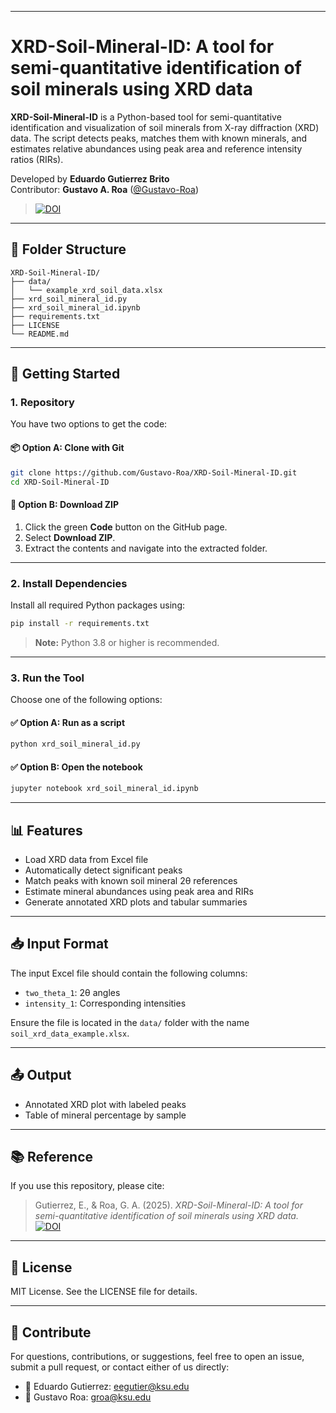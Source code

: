 
---

# XRD-Soil-Mineral-ID: A tool for semi-quantitative identification of soil minerals using XRD data

**XRD-Soil-Mineral-ID** is a Python-based tool for semi-quantitative identification and visualization of soil minerals from X-ray diffraction (XRD) data. The script detects peaks, matches them with known minerals, and estimates relative abundances using peak area and reference intensity ratios (RIRs).

Developed by **Eduardo Gutierrez Brito**  
Contributor: **Gustavo A. Roa** ([@Gustavo-Roa](https://github.com/Gustavo-Roa))

> [![DOI](https://zenodo.org/badge/1019710134.svg)](https://doi.org/10.5281/zenodo.15882593)

---

## 📁 Folder Structure

```
XRD-Soil-Mineral-ID/
├── data/
│   └── example_xrd_soil_data.xlsx
├── xrd_soil_mineral_id.py
├── xrd_soil_mineral_id.ipynb
├── requirements.txt
├── LICENSE
└── README.md
```


---

## 🚀 Getting Started

### 1. Repository

You have two options to get the code:

#### 📦 Option A: Clone with Git

```bash
git clone https://github.com/Gustavo-Roa/XRD-Soil-Mineral-ID.git
cd XRD-Soil-Mineral-ID
```

#### 📁 Option B: Download ZIP

1. Click the green **Code** button on the GitHub page.
2. Select **Download ZIP**.
3. Extract the contents and navigate into the extracted folder.

---

### 2. Install Dependencies

Install all required Python packages using:

```bash
pip install -r requirements.txt
```

> **Note:** Python 3.8 or higher is recommended.

---

### 3. Run the Tool

Choose one of the following options:

#### ✅ Option A: Run as a script

```bash
python xrd_soil_mineral_id.py
```

#### ✅ Option B: Open the notebook

```bash
jupyter notebook xrd_soil_mineral_id.ipynb
```


---

## 📊 Features

* Load XRD data from Excel file
* Automatically detect significant peaks
* Match peaks with known soil mineral 2θ references
* Estimate mineral abundances using peak area and RIRs
* Generate annotated XRD plots and tabular summaries

---

## 📥 Input Format

The input Excel file should contain the following columns:

* `two_theta_1`: 2θ angles
* `intensity_1`: Corresponding intensities

Ensure the file is located in the `data/` folder with the name `soil_xrd_data_example.xlsx`.

---

## 📤 Output

* Annotated XRD plot with labeled peaks
* Table of mineral percentage by sample

---

## 📚 Reference

If you use this repository, please cite:

> Gutierrez, E., & Roa, G. A. (2025). *XRD-Soil-Mineral-ID: A tool for semi-quantitative identification of soil minerals using XRD data.*  
> [![DOI](https://zenodo.org/badge/1019710134.svg)](https://doi.org/10.5281/zenodo.15882593)

---

## 📝 License

MIT License. See the LICENSE file for details.

---

## 🤝 Contribute

For questions, contributions, or suggestions, feel free to open an issue, submit a pull request, or contact either of us directly:

- 📧 Eduardo Gutierrez: eegutier@ksu.edu  
- 📧 Gustavo Roa: groa@ksu.edu

